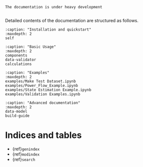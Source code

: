 <!--
SPDX-FileCopyrightText: 2022 Contributors to the Power Grid Model project <dynamic.grid.calculation@alliander.com>

SPDX-License-Identifier: MPL-2.0
-->

```{warning}
The documentation is under heavy development
```

```{include} ../README.md

```

Detailed contents of the documentation are structured as follows.

```{toctree}
:caption: "Installation and quickstart"
:maxdepth: 2
self
```

```{toctree}
:caption: "Basic Usage"
:maxdepth: 2
components
data-validator
calculations
```

```{toctree}
:caption: "Examples"
:maxdepth: 2
examples/Make Test Dataset.ipynb
examples/Power_Flow_Example.ipynb
examples/State Estimation Example.ipynb
examples/Validation Examples.ipynb
```

```{toctree}
:caption: "Advanced documentation"
:maxdepth: 2
data-model
build-guide
```


# Indices and tables

- {ref}`genindex`
- {ref}`modindex`
- {ref}`search`
